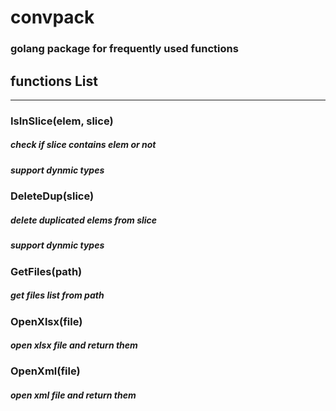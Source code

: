 # convpack

### golang package for frequently used functions

## functions List
---
### IsInSlice(elem, slice)
##### check if slice contains elem or not
##### support dynmic types

### DeleteDup(slice)
##### delete duplicated elems from slice
##### support dynmic types

### GetFiles(path)
##### get files list from path

### OpenXlsx(file)
##### open xlsx file and return them

### OpenXml(file)
##### open xml file and return them